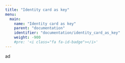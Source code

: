 ```yaml
---
title: "Identity card as key"
menu:
  main:
    name: "Identity card as key"
    parent: "documentation"
    identifier: "documentation/identity_card_as_key"
    weight: -900
    #pre: '<i class="fa fa-id-badge"></i>'
---
```


ad
